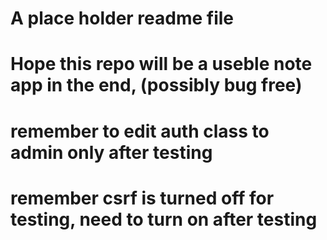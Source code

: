 # A place holder readme file

# Hope this repo will be a useble note app in the end, (possibly bug free)

# remember to edit auth class to admin only after testing

# remember csrf is turned off for testing, need to turn on after testing 